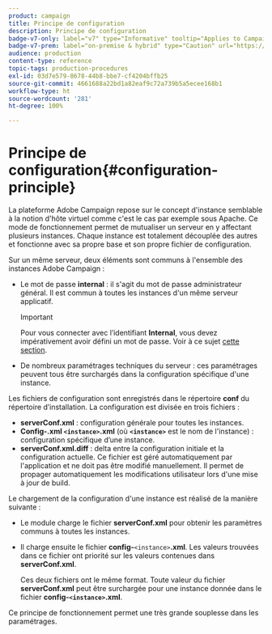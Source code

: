 ```yaml
---
product: campaign
title: Principe de configuration
description: Principe de configuration
badge-v7-only: label="v7" type="Informative" tooltip="Applies to Campaign Classic v7 only"
badge-v7-prem: label="on-premise & hybrid" type="Caution" url="https://experienceleague.adobe.com/docs/campaign-classic/using/installing-campaign-classic/architecture-and-hosting-models/hosting-models-lp/hosting-models.html" tooltip="Applies to on-premise and hybrid deployments only"
audience: production
content-type: reference
topic-tags: production-procedures
exl-id: 03d7e579-8678-44b8-bbe7-cf4204bffb25
source-git-commit: 4661688a22bd1a82eaf9c72a739b5a5ecee168b1
workflow-type: ht
source-wordcount: '281'
ht-degree: 100%

---
```


# Principe de configuration{#configuration-principle}



La plateforme Adobe Campaign repose sur le concept d&#39;instance semblable à la notion d&#39;hôte virtuel comme c&#39;est le cas par exemple sous Apache. Ce mode de fonctionnement permet de mutualiser un serveur en y affectant plusieurs instances. Chaque instance est totalement découplée des autres et fonctionne avec sa propre base et son propre fichier de configuration.

Sur un même serveur, deux éléments sont communs à l&#39;ensemble des instances Adobe Campaign :

* Le mot de passe **internal** : il s&#39;agit du mot de passe administrateur général. Il est commun à toutes les instances d&#39;un même serveur applicatif.

   >[!IMPORTANT]
   >
   >Pour vous connecter avec l’identifiant **Internal**, vous devez impérativement avoir défini un mot de passe. Voir à ce sujet [cette section](../../installation/using/configuring-campaign-server.md#internal-identifier).

* De nombreux paramétrages techniques du serveur : ces paramétrages peuvent tous être surchargés dans la configuration spécifique d&#39;une instance.

Les fichiers de configuration sont enregistrés dans le répertoire **conf** du répertoire d’installation. La configuration est divisée en trois fichiers :

* **serverConf.xml** : configuration générale pour toutes les instances.
* **Config-.xml **`<instance>`**.xml** (où **`<instance>`** est le nom de l&#39;instance) : configuration spécifique d’une instance.
* **serverConf.xml.diff** : delta entre la configuration initiale et la configuration actuelle. Ce fichier est géré automatiquement par l&#39;application et ne doit pas être modifié manuellement. Il permet de propager automatiquement les modifications utilisateur lors d&#39;une mise à jour de build.

Le chargement de la configuration d&#39;une instance est réalisé de la manière suivante :

* Le module charge le fichier **serverConf.xml** pour obtenir les paramètres communs à toutes les instances.
* Il charge ensuite le fichier **config-**`<instance>`**.xml**. Les valeurs trouvées dans ce fichier ont priorité sur les valeurs contenues dans **serverConf.xml**.

   Ces deux fichiers ont le même format. Toute valeur du fichier **serverConf.xml** peut être surchargée pour une instance donnée dans le fichier **config-`<instance>`.xml**.

Ce principe de fonctionnement permet une très grande souplesse dans les paramétrages.
